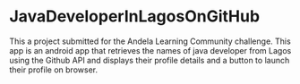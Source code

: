 # JavaDeveloperInLagosOnGitHub
This a project submitted for the Andela Learning Community challenge. This app is an android app that retrieves the names of java developer from Lagos using the Github API and displays their profile details and a button to launch their profile on browser.
